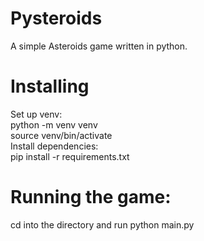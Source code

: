 # Pysteroids
A simple Asteroids game written in python.

# Installing
Set up venv:   
python -m venv venv   
source venv/bin/activate   
Install dependencies:   
pip install -r requirements.txt   

# Running the game:
cd into the directory and run python main.py
